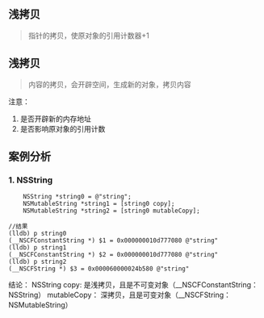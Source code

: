 ## 浅拷贝
> 指针的拷贝，使原对象的引用计数器+1

## 浅拷贝
> 内容的拷贝，会开辟空间，生成新的对象，拷贝内容

注意：

1. 是否开辟新的内存地址
2. 是否影响原对象的引用计数

## 案例分析

### 1. NSString


```objc
	NSString *string0 = @"string";
	NSMutableString *string1 = [string0 copy];
	NSMutableString *string2 = [string0 mutableCopy];

//结果
(lldb) p string0
(__NSCFConstantString *) $1 = 0x000000010d777080 @"string"
(lldb) p string1
(__NSCFConstantString *) $2 = 0x000000010d777080 @"string"
(lldb) p string2
(__NSCFString *) $3 = 0x000060000024b580 @"string"
```

结论：
NSString copy: 是浅拷贝，且是不可变对象（__NSCFConstantString： NSString） mutableCopy： 深拷贝，且是可变对象（__NSCFString： NSMutableString）





